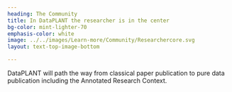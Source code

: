 ```yaml
---
heading: The Community
title: In DataPLANT the researcher is in the center
bg-color: mint-lighter-70
emphasis-color: white
image: ../../images/Learn-more/Community/Researchercore.svg
layout: text-top-image-bottom

---
```


DataPLANT will path the way from classical paper publication to pure data publication including the Annotated Research Context.